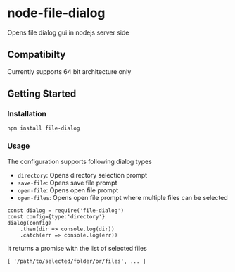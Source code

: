 # node-file-dialog
Opens file dialog gui in nodejs server side

## Compatibilty
Currently supports 64 bit architecture only

## Getting Started
### Installation
```
npm install file-dialog
```

### Usage
The configuration supports following dialog types
- `directory`: Opens directory selection prompt
- `save-file`: Opens save file prompt
- `open-file`: Opens open file prompt
- `open-files`: Opens open file prompt where multiple files can be selected


```
const dialog = require('file-dialog')
const config={type:'directory'}
dialog(config)
    .then(dir => console.log(dir))
    .catch(err => console.log(err))
```
It returns a promise with the list of selected files
```
[ '/path/to/selected/folder/or/files', ... ]
```

